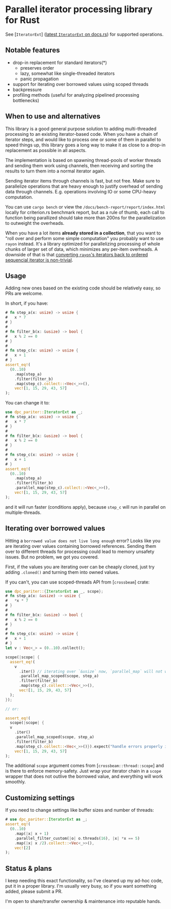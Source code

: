 # Parallel iterator processing library for Rust

See [`IteratorExt`] ([latest `IteratorExt` on docs.rs](https://docs.rs/pariter/latest/dpc_pariter/trait.IteratorExt.html))
for supported operations.

## Notable features

* drop-in replacement for standard iterators(*)
  * preserves order
  * lazy, somewhat like single-threaded iterators
  * panic propagation
* support for iterating over borrowed values using scoped threads
* backpressure
* profiling methods (useful for analyzing pipelined processing bottlenecks)

## When to use and alternatives

This library is a good general purpose solution to adding multi-threaded
processing to an existing iterator-based code. When you have
a chain of iterator steps, and would like to process one or some
of them in parallel to speed things up, this library goes a long way
to make it as close to a drop-in replacement as possible in all aspects.

The implementation is based on spawning thread-pools of worker threads
and sending them work using channels, then receiving and sorting the
results to turn them into a normal iterator again.

Sending iterator items through channels is fast, but not free.
Make sure to parallelize operations that are heavy enough to justify
overhead of sending data through channels. E.g.
operations involving IO or some CPU-heavy computation.

You can use `cargo bench` or view the `/docs/bench-report/report/index.html`
locally for criterion.rs benchmark report, but as a rule of thumb, each call to function
being parallized should take more than 200ns for the parallelization
to outweight the overheads.

When you have a lot items **already stored in a collection**,
that you want to "roll over and perform some simple computation"
you probably want to use `rayon` instead. It's a library optimized
for parallelizing processing of whole chunks of larger set of data,
which minimizes any per-item overheads.
A downside of that is that [converting `rayon`'s iterators back to ordered
sequencial iterator is non-trivial](https://github.com/rayon-rs/rayon/issues/210).

## Usage

 Adding new ones based
on the existing code should be relatively easy, so PRs are welcome.

In short, if you have:

```rust
# fn step_a(x: usize) -> usize {
#   x * 7
# }
# 
# fn filter_b(x: &usize) -> bool {
#   x % 2 == 0
# }
# 
# fn step_c(x: usize) -> usize {
#   x + 1
# }
assert_eq!(
  (0..10)
    .map(step_a)
    .filter(filter_b)
    .map(step_c).collect::<Vec<_>>(),
    vec![1, 15, 29, 43, 57]
);
```

You can change it to:

```rust
use dpc_pariter::IteratorExt as _;
# fn step_a(x: usize) -> usize {
#   x * 7
# }
# 
# fn filter_b(x: &usize) -> bool {
#   x % 2 == 0
# }
# 
# fn step_c(x: usize) -> usize {
#   x + 1
# }
assert_eq!(
  (0..10)
    .map(step_a)
    .filter(filter_b)
    .parallel_map(step_c).collect::<Vec<_>>(),
    vec![1, 15, 29, 43, 57]
);
```

and it will run faster (conditions apply), because
`step_c` will run in parallel on multiple-threads.

## Iterating over borrowed values

Hitting a `borrowed value does not live long enough` error? Looks like you
are iterating over values containing borrowed references. Sending them over
to different threads for processing could lead to memory unsafety issues.
But no problem, we got you covered.

First, if the values you are iterating over can be cheaply cloned, just try
adding `.cloned()` and turning them into owned values.

If you can't, you can use scoped-threads API from [`crossbeam`] crate:


```rust
use dpc_pariter::{IteratorExt as _, scope};
# fn step_a(x: &usize) -> usize {
#   *x * 7
# }
#
# fn filter_b(x: &usize) -> bool {
#   x % 2 == 0
# }
#
# fn step_c(x: usize) -> usize {
#   x + 1
# }
let v : Vec<_> = (0..10).collect();

scope(|scope| {
  assert_eq!(
    v
      .iter() // iterating over `&usize` now, `parallel_map` will not work
      .parallel_map_scoped(scope, step_a)
      .filter(filter_b)
      .map(step_c).collect::<Vec<_>>(),
      vec![1, 15, 29, 43, 57]
  );
});

// or:

assert_eq!(
  scope(|scope| {
  v
    .iter()
    .parallel_map_scoped(scope, step_a)
    .filter(filter_b)
    .map(step_c).collect::<Vec<_>>()}).expect("handle errors properly in production code"),
    vec![1, 15, 29, 43, 57]
);
```

The additional `scope` argument comes from [`crossbeam::thread::scope`] and is
there to enforce memory-safety. Just wrap your iterator chain in a `scope`
wrapper that does not outlive the borrowed value, and everything will work smoothly.

## Customizing settings

If you need to change settings like buffer sizes and number of threads:

```rust
# use dpc_pariter::IteratorExt as _;
assert_eq!(
  (0..10)
    .map(|x| x + 1)
    .parallel_filter_custom(|o| o.threads(16), |x| *x == 5)
    .map(|x| x /2).collect::<Vec<_>>(),
    vec![2]
);
```
## Status & plans

I keep needing this exact functionality, so I've cleaned up my
ad-hoc code, put it in a proper library. I'm usually very busy,
so if you want something added, please submit a PR.

I'm open to share/transfer ownership & maintenance into reputable hands.
